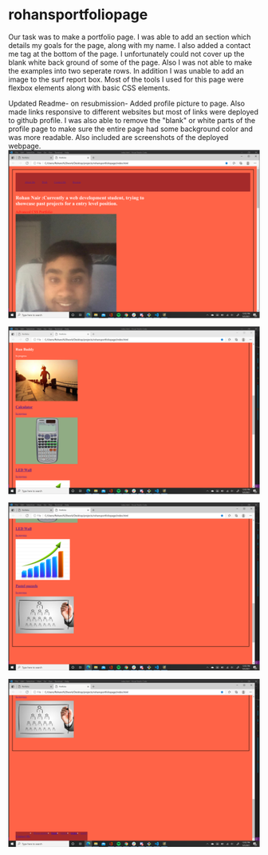 # rohansportfoliopage
Our task was to make a portfolio page. I was able to add an section which details my goals for the page, along with my name. I also added a contact me tag at the bottom of the page. I unfortunately could not cover up the blank white back ground of some of the page. Also I was not able to make the examples into two seperate rows. In addition I was unable to add an image to the surf report box. Most of the tools I used for this page were flexbox elements along with basic CSS elements.


Updated Readme- on resubmission- Added profile picture to page. Also made links responsive to different websites but most of links were deployed to github profile. I was also able to remove the "blank" or white parts of the profile page to make sure the entire page had some background color and was more readable.
Also included are screenshots of the deployed webpage.
![screenshot](assets/Screenshot12.png)

![Screenshot](assets/Screenshot13.png)

![Screenshot](assets/Screenshot14.png
)

![Screenshot](assets/screenshot15.png)
